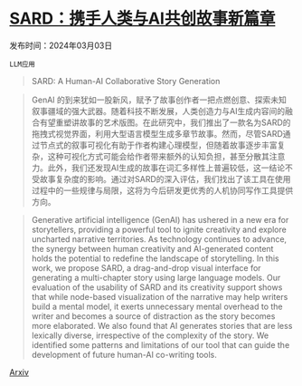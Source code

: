 # [SARD：携手人类与AI共创故事新篇章](https://arxiv.org/abs/2403.01575)

发布时间：2024年03月03日

`LLM应用`

> SARD: A Human-AI Collaborative Story Generation

> GenAI 的到来犹如一股新风，赋予了故事创作者一把点燃创意、探索未知叙事疆域的强大武器。随着科技不断发展，人类创造力与AI生成内容间的融合有望重塑讲故事的艺术版图。在此研究中，我们推出了一款名为SARD的拖拽式视觉界面，利用大型语言模型生成多章节故事。然而，尽管SARD通过节点式的叙事可视化有助于作者构建心理模型，但随着故事逐步丰富复杂，这种可视化方式可能会给作者带来额外的认知负担，甚至分散其注意力。此外，我们还发现AI生成的故事在词汇多样性上普遍较低，这一结论不受故事复杂度的影响。通过对SARD的深入评估，我们找出了该工具在使用过程中的一些规律与局限，这将为今后研发更优秀的人机协同写作工具提供方向。

> Generative artificial intelligence (GenAI) has ushered in a new era for storytellers, providing a powerful tool to ignite creativity and explore uncharted narrative territories. As technology continues to advance, the synergy between human creativity and AI-generated content holds the potential to redefine the landscape of storytelling. In this work, we propose SARD, a drag-and-drop visual interface for generating a multi-chapter story using large language models. Our evaluation of the usability of SARD and its creativity support shows that while node-based visualization of the narrative may help writers build a mental model, it exerts unnecessary mental overhead to the writer and becomes a source of distraction as the story becomes more elaborated. We also found that AI generates stories that are less lexically diverse, irrespective of the complexity of the story. We identified some patterns and limitations of our tool that can guide the development of future human-AI co-writing tools.

[Arxiv](https://arxiv.org/abs/2403.01575)